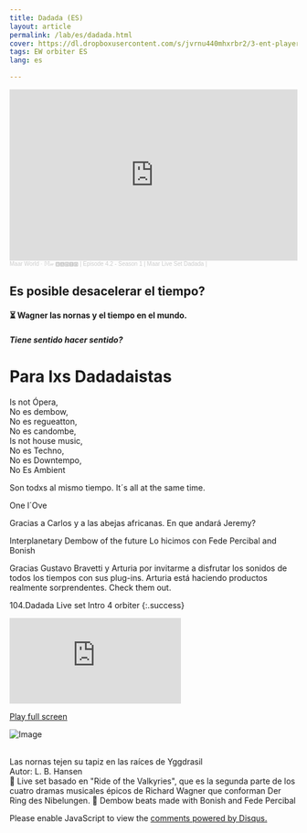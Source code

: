 ```yaml
---
title: Dadada (ES)
layout: article
permalink: /lab/es/dadada.html
cover: https://dl.dropboxusercontent.com/s/jvrnu440mhxrbr2/3-ent-player-red.jpg?raw=1
tags: EW orbiter ES
lang: es

---
```


<iframe width="100%" height="300" scrolling="no" frameborder="no" allow="autoplay" src="https://w.soundcloud.com/player/?url=https%3A//api.soundcloud.com/tracks/1685947338%3Fsecret_token%3Ds-LAlb1xhIGLz&color=%23ff5500&auto_play=false&hide_related=true&show_comments=true&show_user=true&show_reposts=false&show_teaser=false&visual=true"></iframe><div style="font-size: 10px; color: #cccccc;line-break: anywhere;word-break: normal;overflow: hidden;white-space: nowrap;text-overflow: ellipsis; font-family: Interstate,Lucida Grande,Lucida Sans Unicode,Lucida Sans,Garuda,Verdana,Tahoma,sans-serif;font-weight: 100;"><a href="https://soundcloud.com/maarworld" title="Maar World" target="_blank" style="color: #cccccc; text-decoration: none;">Maar World</a> · <a href="https://soundcloud.com/maarworld/episode-42-season-1-maar-live-set-dadada/s-LAlb1xhIGLz" title="𝕄𝓌 🆁🅰🅳🅸🅾 | Episode 4.2 - Season 1 | Maar Live Set Dadada |" target="_blank" style="color: #cccccc; text-decoration: none;">𝕄𝓌 🆁🅰🅳🅸🅾 | Episode 4.2 - Season 1 | Maar Live Set Dadada |</a></div>

## Es posible desacelerar el tiempo? 

#### ⏳ Wagner las nornas y el tiempo en el mundo. 

##### Tiene sentido hacer sentido? 

# Para lxs Dadadaistas



Is not Ópera,<br>
No es dembow, <br>
No es regueatton,<br> 
No es candombe,<br> 
Is not house music,<br>
No es Techno,<br> 
No es Downtempo,<br>
No Es Ambient<br> 

Son todxs al mismo tiempo. 
It´s all at the same time. 

One l´Ove

Gracias a Carlos y a las abejas africanas. 
En que andará Jeremy? 

Interplanetary Dembow of the future
Lo hicimos con Fede Percibal and Bonish 

Gracias Gustavo Bravetti y Arturia por invitarme a disfrutar los sonidos de todos los tiempos con sus plug-ins. Arturia está haciendo productos realmente sorprendentes. Check them out. 

104.Dadada Live set Intro 4 orbiter
{:.success}
<div class="container">
  <iframe class="responsive-iframe" src="https://play.maar.world/?g=8&s=0&c=20" style="border: 0" ></iframe>
</div>

<a href="https://play.maar.world/?g=8&s=0&c=20 " rel="Maar World Player" target="_blank"> Play full screen</a> 

![Image](/img/lab/nornas.jpg)

<br>Las nornas tejen su tapiz en las raíces de Yggdrasil
<br>Autor: L. B. Hansen<br>
🦋 Live set basado en "Ride of the Valkyries", que es la segunda parte de los cuatro dramas musicales épicos de Richard Wagner que conforman Der Ring des Nibelungen.
🌸 Dembow beats made with Bonish and Fede Percibal 


<div id="disqus_thread"></div>
<script>
    /**
    *  RECOMMENDED CONFIGURATION VARIABLES: EDIT AND UNCOMMENT THE SECTION BELOW TO INSERT DYNAMIC VALUES FROM YOUR PLATFORM OR CMS.
    *  LEARN WHY DEFINING THESE VARIABLES IS IMPORTANT: https://disqus.com/admin/universalcode/#configuration-variables    */
    var disqus_config = function () {
        this.page.url = "{{ page.url | absolute_url }}";
        this.page.identifier = "{{ page.id }}";
    };
    (function() { // DON'T EDIT BELOW THIS LINE
    var d = document, s = d.createElement('script');
    s.src = 'https://maar-world.disqus.com/embed.js';
    s.setAttribute('data-timestamp', +new Date());
    (d.head || d.body).appendChild(s);
    })();
</script>
<noscript>Please enable JavaScript to view the <a href="https://disqus.com/?ref_noscript">comments powered by Disqus.</a></noscript>


